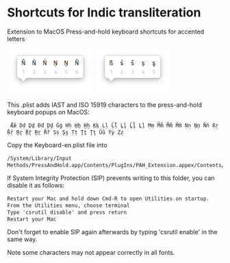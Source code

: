 # Shortcuts for Indic transliteration

Extension to MacOS Press-and-hold keyboard shortcuts for accented letters

![N alternates](N%20alternates.png)
![s alternates](s%20alternates.png)

This .plist adds IAST and ISO 15919 characters to the press-and-hold keyboard popups on MacOS:

     Ǣǣ Ḍḍ Ḏḏ Đđ Ḑḑ Ġġ Ḥḥ H̱ẖ Ḫḫ Ḵḵ Ḷḷ Ḹḹ L̥l̥ L̥̄l̥̄ Ḻḻ Ṃṃ M̊m̊ M̐m̐ M̆m̆ Ṇṇ Ṉṉ N̆n̆ Ṛṛ Ṝṝ R̥r̥ R̥̄r̥̄ Ṟṟ R̆r̆ Ṣṣ Şş Ṭṭ Ṯṯ Ţţ Ŭŭ Ẏẏ Ẓẓ

Copy the Keyboard-en.plist file into 

    /System/Library/Input Methods/PressAndHold.app/Contents/PlugIns/PAH_Extension.appex/Contents/Resources/

If System Integrity Protection (SIP) prevents writing to this folder, you can disable it as follows:

    Restart your Mac and hold down Cmd-R to open Utilities on startup.
    From the Utilities menu, choose terminal
    Type 'csrutil disable' and press return
    Restart your Mac
    
Don't forget to enable SIP again afterwards by typing 'csrutil enable' in the same way.
    
Note some characters may not appear correctly in all fonts.
